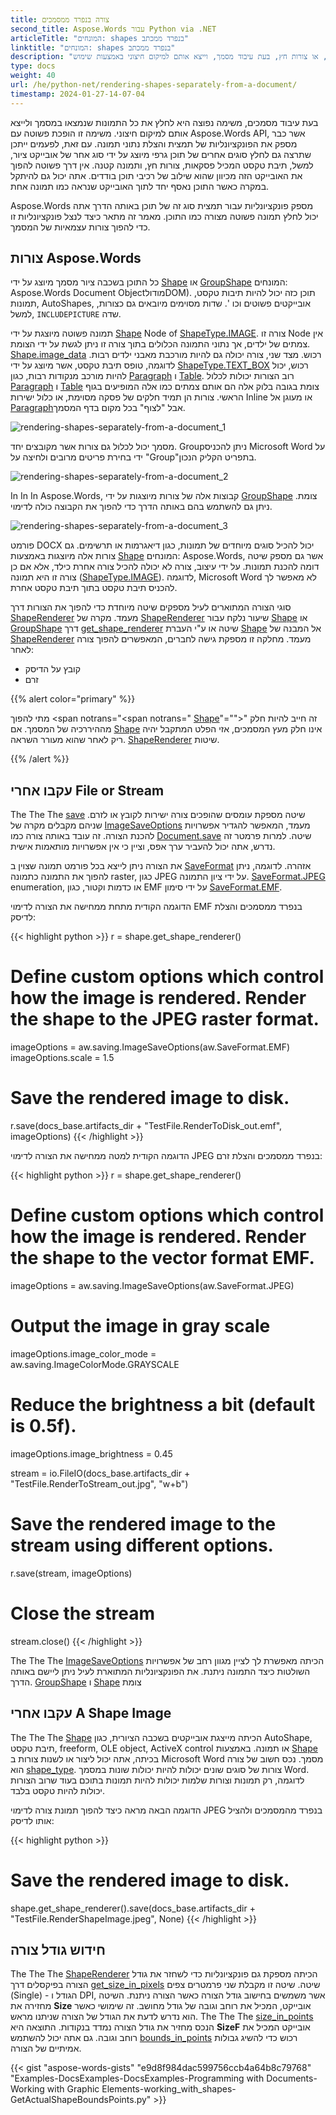 ```yaml
---
title: צורה בנפרד ממסמכים
second_title: Aspose.Words עבור Python via .NET
articleTitle: "המונחים: shapes בנפרד ממכתב"
linktitle: "המונחים: shapes בנפרד ממכתב"
description: "להפיק אובייקטים גרפיים שונים, כגון תמונות, תיבת טקסט המכילה פסקאות, או צורות חץ, בעת עיבוד מסמך, וייצא אותם למיקום חיצוני באמצעות שימוש Python."
type: docs
weight: 40
url: /he/python-net/rendering-shapes-separately-from-a-document/
timestamp: 2024-01-27-14-07-04
---
```


בעת עיבוד מסמכים, משימה נפוצה היא לחלץ את כל התמונות שנמצאו במסמך ולייצא אותם למיקום חיצוני. משימה זו הופכת פשוטה עם Aspose.Words API, אשר כבר מספק את הפונקציונליות של תמצית והצלת נתוני תמונה. עם זאת, לפעמים ייתכן שתרצה גם לחלץ סוגים אחרים של תוכן גרפי מיוצג על ידי סוג אחר של אובייקט ציור, למשל, תיבת טקסט המכיל פסקאות, צורות חץ, ותמונה קטנה. אין דרך פשוטה להפוך את האובייקט הזה מכיוון שהוא שילוב של רכיבי תוכן בודדים. אתה יכול גם להיתקל במקרה כאשר התוכן נאסף יחד לתוך האובייקט שנראה כמו תמונה אחת.

Aspose.Words מספק פונקציונליות עבור תמצית סוג זה של תוכן באותה הדרך אתה יכול לחלץ תמונה פשוטה מצורה כמו התוכן. מאמר זה מתאר כיצד לנצל פונקציונליות זו כדי להפוך צורות עצמאיות של המסמך.

## צורות Aspose.Words

כל התוכן בשכבה ציור מסמך מיוצג על ידי [Shape](https://reference.aspose.com/words/python-net/aspose.words.drawing/shape/) או [GroupShape](https://reference.aspose.com/words/python-net/aspose.words.drawing/groupshape/) המונחים: Aspose.Words Document ObjectמודולDOM). תוכן כזה יכול להיות תיבות טקסט, תמונות, AutoShapes, אובייקטים פשוטים וכו '. שדות מסוימים מיובאים גם כצורות, למשל, `INCLUDEPICTURE` שדה.

תמונה פשוטה מיוצגת על ידי [Shape](https://reference.aspose.com/words/python-net/aspose.words.drawing/shape/) Node of [ShapeType.IMAGE](https://reference.aspose.com/words/python-net/aspose.words.drawing/shadowtype/#image). צורה זו Node אין צמתים של ילדים, אך נתוני התמונה הכלולים בתוך צורה זו ניתן לגשת על ידי הצומת. [Shape.image_data](https://reference.aspose.com/words/python-net/aspose.words.drawing/shape/image_data/) רכוש. מצד שני, צורה יכולה גם להיות מורכבת מאבני ילדים רבות. לדוגמה, טופס תיבת טקסט, אשר מיוצג על ידי [ShapeType.TEXT_BOX](https://reference.aspose.com/words/python-net/aspose.words.drawing/shadowtype/#text_box) רכוש, יכול להיות מורכב מנקודות רבות, כגון [Paragraph](https://reference.aspose.com/words/python-net/aspose.words/paragraph/) ו [Table](https://reference.aspose.com/words/python-net/aspose.words.tables/table/). רוב הצורות יכולות לכלול [Paragraph](https://reference.aspose.com/words/python-net/aspose.words/paragraph/) ו [Table](https://reference.aspose.com/words/python-net/aspose.words.tables/table/) צומת בגובה בלוק אלה הם אותם צמתים כמו אלה המופיעים בגוף הראשי. צורות הן תמיד חלקים של פסקה מסוימת, או כלול ישירות Inline או מעוגן אל [Paragraph](https://reference.aspose.com/words/python-net/aspose.words/paragraph/)אבל "לצוף" בכל מקום בדף המסמך.

![rendering-shapes-separately-from-a-document_1](/words/python-net/rendering-shapes-separately-from-a-document/rendering-shapes-separately-from-a-document-1.png)

מסמך יכול לכלול גם צורות אשר מקובצים יחד. Groupניתן להכניס Microsoft Word על ידי בחירת פריטים מרובים ולחיצה על "Group"בתפריט הקליק הנכון.

![rendering-shapes-separately-from-a-document_2](/words/python-net/rendering-shapes-separately-from-a-document/rendering-shapes-separately-from-a-document-2.png)

In In In Aspose.Words, קבוצות אלה של צורות מיוצגות על ידי [GroupShape](https://reference.aspose.com/words/python-net/aspose.words.drawing/groupshape/) צומת. ניתן גם להשתמש בהם באותה הדרך כדי להפוך את הקבוצה כולה לדימוי.

![rendering-shapes-separately-from-a-document_3](/words/python-net/rendering-shapes-separately-from-a-document/rendering-shapes-separately-from-a-document-3.png)

פורמט DOCX יכול להכיל סוגים מיוחדים של תמונות, כגון דיאגרמות או תרשימים. גם צורות אלה מיוצגות באמצעות [Shape](https://reference.aspose.com/words/python-net/aspose.words.drawing/shape/) המונחים: Aspose.Words, אשר גם מספק שיטה דומה להכנת תמונות. על ידי עיצוב, צורה לא יכולה להכיל צורה אחרת כילד, אלא אם כן צורה זו היא תמונה ([ShapeType.IMAGE](https://reference.aspose.com/words/python-net/aspose.words.drawing/shapetype/#image)). לדוגמה, Microsoft Word לא מאפשר לך להכניס תיבת טקסט בתוך תיבת טקסט אחרת.

סוגי הצורה המתוארים לעיל מספקים שיטה מיוחדת כדי להפוך את הצורות דרך [ShapeRenderer](https://reference.aspose.com/words/python-net/aspose.words.rendering/shaperenderer/) מעמד. מקרה של [ShapeRenderer](https://reference.aspose.com/words/python-net/aspose.words.rendering/shaperenderer/) שיעור נלקח עבור [Shape](https://reference.aspose.com/words/python-net/aspose.words.drawing/shape/) או [GroupShape](https://reference.aspose.com/words/python-net/aspose.words.drawing/groupshape/) דרך [get_shape_renderer](https://reference.aspose.com/words/python-net/aspose.words.drawing/shapebase/get_shape_renderer/) שיטה או ע"י העברת [Shape](https://reference.aspose.com/words/python-net/aspose.words.drawing/shape/) אל המבנה של [ShapeRenderer](https://reference.aspose.com/words/python-net/aspose.words.rendering/shaperenderer/) מעמד. מחלקה זו מספקת גישה לחברים, המאפשרים להפוך צורה לאחר:

- קובץ על הדיסק
- זרם

{{% alert color="primary" %}}

מתי להפוך <span notrans="<span notrans=" [Shape](https://reference.aspose.com/words/python-net/aspose.words.drawing/shape/)"=""></span>" זה חייב להיות חלק מההיררכיה של המסמך. אם [Shape](https://reference.aspose.com/words/python-net/aspose.words.drawing/shape/) אינו חלק מעץ המסמכים, אזי הפלט המתקבל יהיה ריק לאחר שהוא מעורר השראה. [ShapeRenderer](https://reference.aspose.com/words/python-net/aspose.words.rendering/shaperenderer/) שיטות.

{{% /alert %}}

## עקבו אחרי File or Stream

The The The [save](https://reference.aspose.com/words/python-net/aspose.words.rendering/noderendererbase/save/) שיטה מספקת עומסים שהופכים צורה ישירות לקובץ או לזרם. שניהם מקבלים מקרה של [ImageSaveOptions](https://reference.aspose.com/words/python-net/aspose.words.saving/imagesaveoptions/) מעמד, המאפשר להגדיר אפשרויות להכנת הצורה. זה עובד באותה צורה כמו [Document.save](https://reference.aspose.com/words/python-net/aspose.words/document/save/) שיטה. למרות פרמטר זה נדרש, אתה יכול להעביר ערך אפס, וציין כי אין אפשרויות מותאמות אישית.

את הצורה ניתן לייצא בכל פורמט תמונה שצוין ב [SaveFormat](https://reference.aspose.com/words/python-net/aspose.words/saveformat/) אזהרה. לדוגמה, ניתן להפוך את התמונה כתמונה raster, כגון JPEG על ידי ציון התמונה. [SaveFormat.JPEG](https://reference.aspose.com/words/python-net/aspose.words/saveformat/#jpeg) enumeration, או כדמות וקטור, כגון EMF על ידי סימון [SaveFormat.EMF](https://reference.aspose.com/words/python-net/aspose.words/saveformat/#emf).

הדוגמה הקודית מתחת ממחישה את הצורה לדימוי EMF בנפרד ממסמכים והצלת לדיסק:

{{< highlight python >}}
r = shape.get_shape_renderer()

# Define custom options which control how the image is rendered. Render the shape to the JPEG raster format.
imageOptions = aw.saving.ImageSaveOptions(aw.SaveFormat.EMF)
imageOptions.scale = 1.5
        
# Save the rendered image to disk.
r.save(docs_base.artifacts_dir + "TestFile.RenderToDisk_out.emf", imageOptions)
{{< /highlight >}}

הדוגמה הקודית למטה ממחישה את הצורה לדימוי JPEG בנפרד ממסמכים והצלת זרם:

{{< highlight python >}}
r = shape.get_shape_renderer()

# Define custom options which control how the image is rendered. Render the shape to the vector format EMF.
imageOptions = aw.saving.ImageSaveOptions(aw.SaveFormat.JPEG)
        
# Output the image in gray scale
imageOptions.image_color_mode = aw.saving.ImageColorMode.GRAYSCALE

# Reduce the brightness a bit (default is 0.5f).
imageOptions.image_brightness = 0.45
        
stream =  io.FileIO(docs_base.artifacts_dir + "TestFile.RenderToStream_out.jpg", "w+b")

# Save the rendered image to the stream using different options.
r.save(stream, imageOptions)

# Close the stream
stream.close()
{{< /highlight >}}

The The The [ImageSaveOptions](https://reference.aspose.com/words/python-net/aspose.words.saving/imagesaveoptions/) הכיתה מאפשרת לך לציין מגוון רחב של אפשרויות השולטות כיצד התמונה ניתנת. את הפונקציונליות המתוארת לעיל ניתן ליישם באותה הדרך. [GroupShape](https://reference.aspose.com/words/python-net/aspose.words.drawing/groupshape/) ו [Shape](https://reference.aspose.com/words/python-net/aspose.words.drawing/shape/) צומת

## עקבו אחרי A Shape Image

The The The [Shape](https://reference.aspose.com/words/python-net/aspose.words.drawing/shape/) הכיתה מייצגת אובייקטים בשכבה הציורית, כגון AutoShape, תיבת טקסט, freeform, OLE object, ActiveX control או תמונה. באמצעות [Shape](https://reference.aspose.com/words/python-net/aspose.words.drawing/shape/) בכיתה, אתה יכול ליצור או לשנות צורות ב Microsoft Word מסמך. נכס חשוב של צורה הוא [shape_type](https://reference.aspose.com/words/python-net/aspose.words.drawing/shapebase/shape_type/). צורות של סוגים שונים יכולות להיות יכולות שונות במסמך Word. לדוגמה, רק תמונות וצורות שלמות יכולות להיות תמונות בתוכם בעוד שרוב הצורות יכולות להיות טקסט בלבד.

הדוגמה הבאה מראה כיצד להפוך תמונת צורה לדימוי JPEG בנפרד מהמסמכים ולהציל אותו לדיסק:

{{< highlight python >}}
# Save the rendered image to disk.
shape.get_shape_renderer().save(docs_base.artifacts_dir + "TestFile.RenderShapeImage.jpeg", None)
{{< /highlight >}}

## חידוש גודל צורה

The The The [ShapeRenderer](https://reference.aspose.com/words/python-net/aspose.words.rendering/shaperenderer/) הכיתה מספקת גם פונקציונליות כדי לשחזר את גודל הצורה בפיקסלים דרך [get_size_in_pixels](https://reference.aspose.com/words/python-net/aspose.words.rendering/noderendererbase/get_size_in_pixels/) שיטה. שיטה זו מקבלת שני פרמטרים צפים (Single) - הגודל ו DPI, אשר משמשים בחישוב גודל הצורה כאשר הצורה ניתנת. השיטה מחזירה את **Size** אובייקט, המכיל את רוחב וגובה של גודל מחושב. זה שימושי כאשר הוא נדרש לדעת את הגודל של הצורה שניתנו מראש. The The The [size_in_points](https://reference.aspose.com/words/python-net/aspose.words.rendering/noderendererbase/size_in_points/) הנכס מחזיר את גודל הצורה נמדד בנקודות. התוצאה היא **SizeF** אובייקט המכיל את רוחב וגובה. גם אתה יכול להשתמש [bounds_in_points](https://reference.aspose.com/words/python-net/aspose.words.rendering/noderendererbase/bounds_in_points/) רכוש כדי להשיג גבולות אמיתיים של הצורה.

{{< gist "aspose-words-gists" "e9d8f984dac599756ccb4a64b8c79768" "Examples-DocsExamples-DocsExamples-Programming with Documents-Working with Graphic Elements-working_with_shapes-GetActualShapeBoundsPoints.py" >}}


